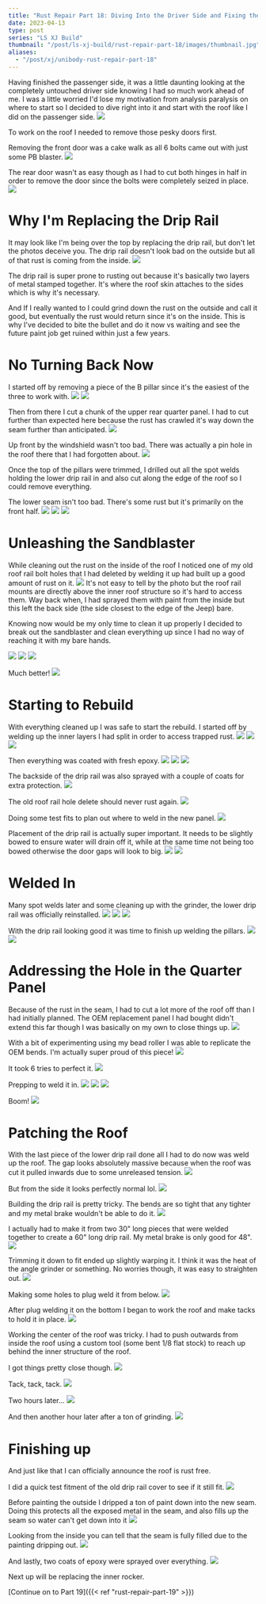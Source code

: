 ```yaml
---
title: "Rust Repair Part 18: Diving Into the Driver Side and Fixing the Drip Rail"
date: 2023-04-13
type: post
series: "LS XJ Build"
thumbnail: "/post/ls-xj-build/rust-repair-part-18/images/thumbnail.jpg"
aliases:
  - "/post/xj/unibody-rust-repair-part-18"
---
```


Having finished the passenger side, it was a little daunting looking at the completely untouched driver side knowing I had so much work ahead of me. I was a little worried I'd lose my motivation from analysis paralysis on where to start so I decided to dive right into it and start with the roof like I did on the passenger side.
![](images/1.jpg)

To work on the roof I needed to remove those pesky doors first.

Removing the front door was a cake walk as all 6 bolts came out with just some PB blaster.
![](images/2.jpg)

The rear door wasn't as easy though as I had to cut both hinges in half in order to remove the door since the bolts were completely seized in place.
![](images/3.jpg)

# Why I'm Replacing the Drip Rail

It may look like I'm being over the top by replacing the drip rail, but don't let the photos deceive you. The drip rail doesn't look bad on the outside but all of that rust is coming from the inside.
![](images/4.jpg)

The drip rail is super prone to rusting out because it's basically two layers of metal stamped together. It's where the roof skin attaches to the sides which is why it's necessary.

And If I really wanted to I could grind down the rust on the outside and call it good, but eventually the rust would return since it's on the inside. This is why I've decided to bite the bullet and do it now vs waiting and see the future paint job get ruined within just a few years.

# No Turning Back Now

I started off by removing a piece of the B pillar since it's the easiest of the three to work with.
![](images/5.jpg)
![](images/6.jpg)

Then from there I cut a chunk of the upper rear quarter panel. I had to cut further than expected here because the rust has crawled it's way down the seam further than anticipated.
![](images/7.jpg)

Up front by the windshield wasn't too bad. There was actually a pin hole in the roof there that I had forgotten about.
![](images/8.jpg)

Once the top of the pillars were trimmed, I drilled out all the spot welds holding the lower drip rail in and also cut along the edge of the roof so I could remove everything.

The lower seam isn't too bad. There's some rust but it's primarily on the front half.
![](images/9.jpg)
![](images/10.jpg)
![](images/11.jpg)

# Unleashing the Sandblaster

While cleaning out the rust on the inside of the roof I noticed one of my old roof rail bolt holes that I had deleted by welding it up had built up a good amount of rust on it.
![](images/12.jpg)
It's not easy to tell by the photo but the roof rail mounts are directly above the inner roof structure so it's hard to access them. Way back when, I had sprayed them with paint from the inside but this left the back side (the side closest to the edge of the Jeep) bare.

Knowing now would be my only time to clean it up properly I decided to break out the sandblaster and clean everything up since I had no way of reaching it with my bare hands.

![](images/13.jpg)
![](images/14.jpg)
![](images/15.jpg)

Much better!
![](images/16.jpg)

# Starting to Rebuild

With everything cleaned up I was safe to start the rebuild. I started off by welding up the inner layers I had split in order to access trapped rust.
![](images/17.jpg)
![](images/18.jpg)
![](images/19.jpg)

Then everything was coated with fresh epoxy.
![](images/20.jpg)
![](images/21.jpg)
![](images/22.jpg)

The backside of the drip rail was also sprayed with a couple of coats for extra protection.
![](images/23.jpg)

The old roof rail hole delete should never rust again.
![](images/24.jpg)

Doing some test fits to plan out where to weld in the new panel.
![](images/25.jpg)

Placement of the drip rail is actually super important. It needs to be slightly bowed to ensure water will drain off it, while at the same time not being too bowed otherwise the door gaps will look to big.
![](images/26.jpg)
![](images/27.jpg)

# Welded In

Many spot welds later and some cleaning up with the grinder, the lower drip rail was officially reinstalled.
![](images/28.jpg)
![](images/29.jpg)
![](images/30.jpg)

With the drip rail looking good it was time to finish up welding the pillars.
![](images/31.jpg)
![](images/32.jpg)

# Addressing the Hole in the Quarter Panel

Because of the rust in the seam, I had to cut a lot more of the roof off than I had initially planned. The OEM replacement panel I had bought didn't extend this far though I was basically on my own to close things up.
![](images/33.jpg)

With a bit of experimenting using my bead roller I was able to replicate the OEM bends. I'm actually super proud of this piece!
![](images/34.jpg)

It took 6 tries to perfect it.
![](images/35.jpg)

Prepping to weld it in.
![](images/36.jpg)
![](images/37.jpg)
![](images/39.jpg)

Boom!
![](images/40.jpg)

# Patching the Roof

With the last piece of the lower drip rail done all I had to do now was weld up the roof. The gap looks absolutely massive because when the roof was cut it pulled inwards due to some unreleased tension.
![](images/38.jpg)

But from the side it looks perfectly normal lol.
![](images/41.jpg)

Building the drip rail is pretty tricky. The bends are so tight that any tighter and my metal brake wouldn't be able to do it.
![](images/42.jpg)

I actually had to make it from two 30" long pieces that were welded together to create a 60" long drip rail. My metal brake is only good for 48".
![](images/43.jpg)

Trimming it down to fit ended up slightly warping it. I think it was the heat of the angle grinder or something. No worries though, it was easy to straighten out.
![](images/44.jpg)

Making some holes to plug weld it from below.
![](images/45.jpg)

After plug welding it on the bottom I began to work the roof and make tacks to hold it in place.
![](images/46.jpg)

Working the center of the roof was tricky. I had to push outwards from inside the roof using a custom tool (some bent 1/8 flat stock) to reach up behind the inner structure of the roof.

I got things pretty close though.
![](images/47.jpg)

Tack, tack, tack.
![](images/48.jpg)

Two hours later...
![](images/49.jpg)

And then another hour later after a ton of grinding.
![](images/50.jpg)

# Finishing up

And just like that I can officially announce the roof is rust free.

I did a quick test fitment of the old drip rail cover to see if it still fit.
![](images/51.jpg)

Before painting the outside I dripped a ton of paint down into the new seam. Doing this protects all the exposed metal in the seam, and also fills up the seam so water can't get down into it
![](images/52.jpg)

Looking from the inside you can tell that the seam is fully filled due to the painting dripping out.
![](images/53.jpg)

And lastly, two coats of epoxy were sprayed over everything.
![](images/54.jpg)

Next up will be replacing the inner rocker.

[Continue on to Part 19]({{< ref "rust-repair-part-19" >}})
